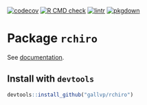 [![codecov](https://codecov.io/github/GallVp/rchiro/branch/main/graph/badge.svg?token=KWCBNDNL0M)](https://codecov.io/github/GallVp/rchiro)
[![R CMD check](https://github.com/GallVp/rchiro/actions/workflows/check.yaml/badge.svg?branch=main)](https://github.com/GallVp/rchiro/actions/workflows/check.yaml)
[![lintr](https://github.com/GallVp/rchiro/actions/workflows/lint.yaml/badge.svg?branch=main)](https://github.com/GallVp/rchiro/actions/workflows/lint.yaml)
[![pkgdown](https://github.com/GallVp/rchiro/actions/workflows/pkgdown.yaml/badge.svg?branch=main)](https://github.com/GallVp/rchiro/actions/workflows/pkgdown.yaml)

# Package `rchiro`

See [documentation](https://gallvp.github.io/rchiro/reference/index.html).

## Install with `devtools`

```R
devtools::install_github("gallvp/rchiro")
```
